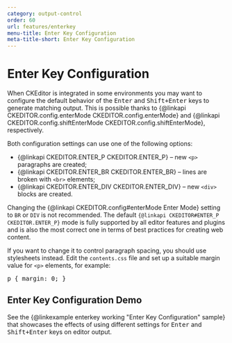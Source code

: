 ```yaml
---
category: output-control
order: 60
url: features/enterkey
menu-title: Enter Key Configuration
meta-title-short: Enter Key Configuration
---
```

<!--
Copyright (c) 2003-2020, CKSource - Frederico Knabben. All rights reserved.
For licensing, see LICENSE.md.
-->

# Enter Key Configuration

When CKEditor is integrated in some environments you may want to configure the default behavior of the <kbd>Enter</kbd> and <kbd>Shift+Enter</kbd> keys to generate matching output. This is possible thanks to {@linkapi CKEDITOR.config.enterMode CKEDITOR.config.enterMode} and {@linkapi CKEDITOR.config.shiftEnterMode CKEDITOR.config.shiftEnterMode}, respectively.

Both configuration settings can use one of the following options:

* {@linkapi CKEDITOR.ENTER_P CKEDITOR.ENTER_P} &ndash; new `<p>` paragraphs are created;
* {@linkapi CKEDITOR.ENTER_BR CKEDITOR.ENTER_BR} &ndash; lines are broken with `<br>` elements;
* {@linkapi CKEDITOR.ENTER_DIV CKEDITOR.ENTER_DIV} &ndash; new `<div>` blocks are created.

<info-box hint="">
 <p>
 	Changing the {@linkapi CKEDITOR.config#enterMode Enter Mode}
 	setting to <code>BR</code> or <code>DIV</code> is not recommended. The default
 	<code>{@linkapi CKEDITOR#ENTER_P CKEDITOR.ENTER_P}</code>
 	mode is fully supported by all editor features and plugins and is also the most correct one
 	in terms of best practices for creating web content.
 </p>
 <p>
 	If you want to change it to control paragraph spacing, you should use stylesheets instead. Edit the
 	<code>contents.css</code> file and set up a suitable margin value for <code>&lt;p&gt;</code>
 	elements, for example:
 <pre>p { margin: 0; }</pre>
 </p>
</info-box>

## Enter Key Configuration Demo

See the {@linkexample enterkey working "Enter Key Configuration" sample} that showcases the effects of using different settings for <kbd>Enter</kbd> and <kbd>Shift+Enter</kbd> keys on editor output.
